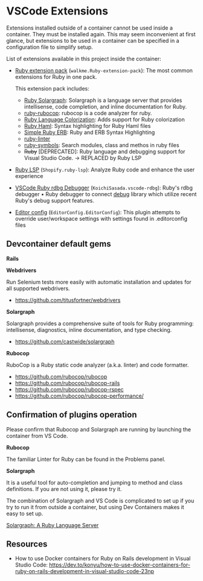 # VSCode Extensions

Extensions installed outside of a container cannot be used inside a container. They must be installed again. This may seem inconvenient at first glance, but extensions to be used in a container can be specified in a configuration file to simplify setup.

List of extensions available in this project inside the container:

- [Ruby extension pack](https://marketplace.visualstudio.com/items?itemName=walkme.Ruby-extension-pack) (`walkme.Ruby-extension-pack`): The most common extensions for Ruby in one pack.

  This extension pack includes:

  - [Ruby Solargraph](https://marketplace.visualstudio.com/items?itemName=castwide.solargraph): Solargraph is a language server that provides intellisense, code completion, and inline documentation for Ruby.
  - [ruby-rubocop](https://marketplace.visualstudio.com/items?itemName=misogi.ruby-rubocop): rubocop is a code analyzer for ruby.
  - [Ruby Language Colorization](https://marketplace.visualstudio.com/items?itemName=groksrc.ruby): Adds support for Ruby colorization
  - [Ruby Haml](https://marketplace.visualstudio.com/items?itemName=vayan.haml): Syntax highlighting for Ruby Haml files
  - [Simple Ruby ERB](https://marketplace.visualstudio.com/items?itemName=vortizhe.simple-ruby-erb): Ruby and ERB Syntax Highlighting
  - [ruby-linter](https://marketplace.visualstudio.com/items?itemName=hoovercj.ruby-linter)
  - [ruby-symbols](https://marketplace.visualstudio.com/items?itemName=miguel-savignano.ruby-symbols): Search modules, class and methos in ruby files
  - ~~Ruby~~ [DEPRECATED]: Ruby language and debugging support for Visual Studio Code. -> REPLACED by Ruby LSP

- [Ruby LSP](https://marketplace.visualstudio.com/items?itemName=Shopify.ruby-lsp) (`Shopify.ruby-lsp`): Analyze Ruby code and enhance the user experience
- [VSCode Ruby rdbg Debugger](https://marketplace.visualstudio.com/items?itemName=KoichiSasada.vscode-rdbg) (`KoichiSasada.vscode-rdbg`): Ruby's rdbg debugger • Ruby debugger to connect [debug](https://github.com/ruby/debug) library which utilize recent Ruby's debug support features.
- [Editor config](https://marketplace.visualstudio.com/items?itemName=EditorConfig.EditorConfig) (`EditorConfig.EditorConfig`): This plugin attempts to override user/workspace settings with settings found in .editorconfig files

## Devcontainer default gems

**Rails**

**Webdrivers**

Run Selenium tests more easily with automatic installation and updates for all supported webdrivers.

- https://github.com/titusfortner/webdrivers

**Solargraph**

Solargraph provides a comprehensive suite of tools for Ruby programming: intellisense, diagnostics, inline documentation, and type checking.

- https://github.com/castwide/solargraph

**Rubocop**

RuboCop is a Ruby static code analyzer (a.k.a. linter) and code formatter.

- https://github.com/rubocop/rubocop
- https://github.com/rubocop/rubocop-rails
- https://github.com/rubocop/rubocop-rspec
- https://github.com/rubocop/rubocop-performance/

## Confirmation of plugins operation

Please confirm that Rubocop and Solargraph are running by launching the container from VS Code.

**Rubocop**

The familiar Linter for Ruby can be found in the Problems panel.

**Solargraph**

It is a useful tool for auto-completion and jumping to method and class definitions. If you are not using it, please try it.

The combination of Solargraph and VS Code is complicated to set up if you try to run it from outside a container, but using Dev Containers makes it easy to set up.

[Solargraph: A Ruby Language Server](https://solargraph.org/)

## Resources

- How to use Docker containers for Ruby on Rails development in Visual Studio Code: https://dev.to/konyu/how-to-use-docker-containers-for-ruby-on-rails-development-in-visual-studio-code-23np
